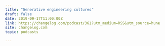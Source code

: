 ```yaml
---
title: "Generative engineering cultures"
draft: false
date: 2019-09-17T11:00:00Z
link: https://changelog.com/podcast/361?utm_medium=RSS&utm_source=hune
site: changelog.com
topic: podcasts  

---
```

